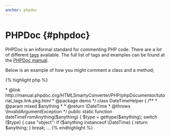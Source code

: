 ```yaml
---
anchor: phpdoc
---
```


# PHPDoc {#phpdoc}

PHPDoc is an informal standard for commenting PHP code. There are a *lot* of different [tags](http://manual.phpdoc.org/HTMLSmartyConverter/PHP/phpDocumentor/tutorial_tags.pkg.html) available. The full list of tags and examples can be found at the [PHPDoc manual](http://manual.phpdoc.org/HTMLSmartyConverter/PHP/phpDocumentor/tutorial_tags.pkg.html).

Below is an example of how you might comment a class and a method;

{% highlight php %}
<?php
/**
 * @author A Name <a.name@example.com>
 * @link http://manual.phpdoc.org/HTMLSmartyConverter/PHP/phpDocumentor/tutorial_tags.link.pkg.html
 * @package demo
 */
class DateTimeHelper
{
    /**
     * @param mixed $anything
     *
     * @return \DateTime
     * @throws \InvalidArgumentException
     */
    public static function dateTimeFromAnything($anything) {
        $type = gettype($anything);

        switch ($type) {
            case "object":
                if ($anything instanceof \DateTime) {
                    return $anything;
                }
                break;
...
{% endhighlight %}
